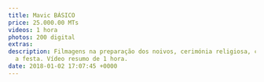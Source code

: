 ```yaml
---
title: Mavic BÁSICO
price: 25.000.00 MTs
videos: 1 hora
photos: 200 digital
extras: 
description: Filmagens na preparação dos noivos, cerimónia religiosa, cartório, inclusive
  a festa. Vídeo resumo de 1 hora.
date: 2018-01-02 17:07:45 +0000
---
```

